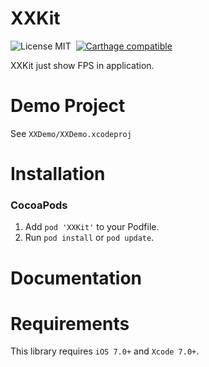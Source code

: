 XXKit
==============

![License MIT](https://img.shields.io/badge/license-MIT-green.svg?style=flat)&nbsp;
[![Carthage compatible](https://img.shields.io/badge/Carthage-compatible-4BC51D.svg?style=flat)](https://github.com/Carthage/Carthage)&nbsp;

XXKit just show FPS in application.

Demo Project
==============
See `XXDemo/XXDemo.xcodeproj`


Installation
==============

### CocoaPods

1. Add `pod 'XXKit'` to your Podfile.
2. Run `pod install` or `pod update`.

Documentation
==============


Requirements
==============
This library requires `iOS 7.0+` and `Xcode 7.0+`.



